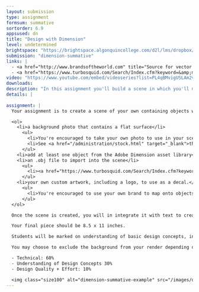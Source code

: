 ```yaml
---
layout: submission
type: assignment
formsum: summative
sortorder: 6.9
appsused: dn
title: "Design with Dimension"
level: undetermined
brightspace: "https://brightspace.algonquincollege.com/d2l/lms/dropbox/user/folder_submit_files.d2l?db=120803&grpid=0&isprv=0&bp=0&ou=145571"
submission: "dimension-summative"
links: |
  - <a href="http://www.brandsoftheworld.com" title="Source for vector logos." target="_blank">Brands of the World</a>
  - <a href="https://www.turbosquid.com/Search/Index.cfm?keyword=&amp;media_typeid=2&amp;file_type=119&amp;=true&amp;max_price=0&amp;min_price=0" title="TurboSquid" target="_blank">TurboSquid</a>
video: "https://www.youtube.com/embed/videoseries?list=PL4qBMvigUSLAm2vGv4DlgbVvuGVvIbr1F"
downloads: 
description: "In this assignment you'll build a scene in which you'll map brand artwork in a photograph in three dimensions."
details: |
  
assignment: |
  Your assignment is to create a scene of your own containing objects with decals applied. The assets you'll need are:

  <ol>
    <li>a background photo that contains a flat surface</li>
      <ul>
        <li>You're encouraged to take your own photo to use in your scene, or</li>
        <li>See <a href="/administration/stock.html" target="_blank">the stock photo library</a> for source photos.</li>
      </ul>
    <li>add at least one object from the Adobe Dimension asset library</li>
    <li>an .obj file to import into the scene</li>
      <ul>
        <li><a href="https://www.turbosquid.com/Search/Index.cfm?keyword=&amp;media_typeid=2&amp;file_type=119&amp;=true&amp;max_price=0&amp;min_price=0" title="TurboSquid" target="_blank">See TurboSquid</a> for .obj files.</li>
      </ul>
    <li>your own custom artwork, including a logo, to use as a decal.</li>
      <ul>
        <li>You're encouraged to use your own brand to map onto objects in the scene.</li>
      </ul>
  </ol>

  Once the scene is created, you will in integrate it with text to create a magazine ad for your product. This magazine ad should contain promotional text such as a tagline, or a title with support text.

  Your final piece should be 8.5 x 11 inches.

  Students will be marked on understanding of basic design concepts, including typographic rules, alignment, balance, white space, composition, etc.

  You may choose to exclude the background from your render depending on the layout of your magazine ad.

  - Technical: 60%
  - Understanding of Design Concepts 30%
  - Design Quality + Effort: 10%

  <img class="size100" alt="dimension-summative-example" src="/images/dimension-summative/dimension-summative-example.jpg">
---
```

